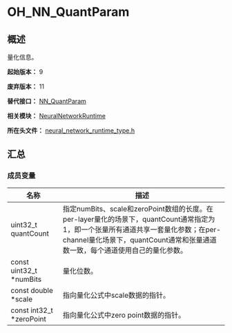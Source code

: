 # OH_NN_QuantParam
<!--Kit_Neural Network Runtime Kit--><!--System_AI-->

## 概述

量化信息。

**起始版本：** 9

**废弃版本：** 11

**替代接口：** [NN_QuantParam](capi-neuralnetworkruntime-nn-quantparam.md)

**相关模块：** [NeuralNetworkRuntime](capi-neuralnetworkruntime.md)

**所在头文件：** [neural_network_runtime_type.h](capi-neural-network-runtime-type-h.md)

## 汇总

### 成员变量

| 名称 | 描述 |
| -- | -- |
| uint32_t quantCount | 指定numBits、scale和zeroPoint数组的长度。在per-layer量化的场景下，quantCount通常指定为1，即一个张量所有通道共享一套量化参数；在per-channel量化场景下，quantCount通常和张量通道数一致，每个通道使用自己的量化参数。 |
| const uint32_t *numBits | 量化位数。 |
| const double *scale | 指向量化公式中scale数据的指针。 |
| const int32_t *zeroPoint | 指向量化公式中zero point数据的指针。 |


